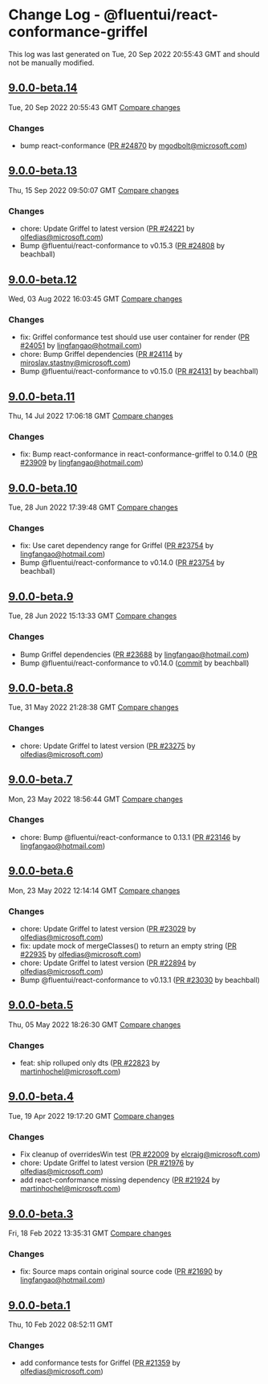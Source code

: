 # Change Log - @fluentui/react-conformance-griffel

This log was last generated on Tue, 20 Sep 2022 20:55:43 GMT and should not be manually modified.

<!-- Start content -->

## [9.0.0-beta.14](https://github.com/microsoft/fluentui/tree/@fluentui/react-conformance-griffel_v9.0.0-beta.14)

Tue, 20 Sep 2022 20:55:43 GMT 
[Compare changes](https://github.com/microsoft/fluentui/compare/@fluentui/react-conformance-griffel_v9.0.0-beta.13..@fluentui/react-conformance-griffel_v9.0.0-beta.14)

### Changes

- bump react-conformance ([PR #24870](https://github.com/microsoft/fluentui/pull/24870) by mgodbolt@microsoft.com)

## [9.0.0-beta.13](https://github.com/microsoft/fluentui/tree/@fluentui/react-conformance-griffel_v9.0.0-beta.13)

Thu, 15 Sep 2022 09:50:07 GMT 
[Compare changes](https://github.com/microsoft/fluentui/compare/@fluentui/react-conformance-griffel_v9.0.0-beta.12..@fluentui/react-conformance-griffel_v9.0.0-beta.13)

### Changes

- chore: Update Griffel to latest version ([PR #24221](https://github.com/microsoft/fluentui/pull/24221) by olfedias@microsoft.com)
- Bump @fluentui/react-conformance to v0.15.3 ([PR #24808](https://github.com/microsoft/fluentui/pull/24808) by beachball)

## [9.0.0-beta.12](https://github.com/microsoft/fluentui/tree/@fluentui/react-conformance-griffel_v9.0.0-beta.12)

Wed, 03 Aug 2022 16:03:45 GMT 
[Compare changes](https://github.com/microsoft/fluentui/compare/@fluentui/react-conformance-griffel_v9.0.0-beta.11..@fluentui/react-conformance-griffel_v9.0.0-beta.12)

### Changes

- fix: Griffel conformance test should use user container for render ([PR #24051](https://github.com/microsoft/fluentui/pull/24051) by lingfangao@hotmail.com)
- chore: Bump Griffel dependencies ([PR #24114](https://github.com/microsoft/fluentui/pull/24114) by miroslav.stastny@microsoft.com)
- Bump @fluentui/react-conformance to v0.15.0 ([PR #24131](https://github.com/microsoft/fluentui/pull/24131) by beachball)

## [9.0.0-beta.11](https://github.com/microsoft/fluentui/tree/@fluentui/react-conformance-griffel_v9.0.0-beta.11)

Thu, 14 Jul 2022 17:06:18 GMT 
[Compare changes](https://github.com/microsoft/fluentui/compare/@fluentui/react-conformance-griffel_v9.0.0-beta.10..@fluentui/react-conformance-griffel_v9.0.0-beta.11)

### Changes

- fix: Bump react-conformance in react-conformance-griffel to 0.14.0 ([PR #23909](https://github.com/microsoft/fluentui/pull/23909) by lingfangao@hotmail.com)

## [9.0.0-beta.10](https://github.com/microsoft/fluentui/tree/@fluentui/react-conformance-griffel_v9.0.0-beta.10)

Tue, 28 Jun 2022 17:39:48 GMT 
[Compare changes](https://github.com/microsoft/fluentui/compare/@fluentui/react-conformance-griffel_v9.0.0-beta.9..@fluentui/react-conformance-griffel_v9.0.0-beta.10)

### Changes

- fix: Use caret dependency range for Griffel ([PR #23754](https://github.com/microsoft/fluentui/pull/23754) by lingfangao@hotmail.com)
- Bump @fluentui/react-conformance to v0.14.0 ([PR #23754](https://github.com/microsoft/fluentui/pull/23754) by beachball)

## [9.0.0-beta.9](https://github.com/microsoft/fluentui/tree/@fluentui/react-conformance-griffel_v9.0.0-beta.9)

Tue, 28 Jun 2022 15:13:33 GMT 
[Compare changes](https://github.com/microsoft/fluentui/compare/@fluentui/react-conformance-griffel_v9.0.0-beta.8..@fluentui/react-conformance-griffel_v9.0.0-beta.9)

### Changes

- Bump Griffel dependencies ([PR #23688](https://github.com/microsoft/fluentui/pull/23688) by lingfangao@hotmail.com)
- Bump @fluentui/react-conformance to v0.14.0 ([commit](https://github.com/microsoft/fluentui/commit/ba6c5d651559b91c815429c9a9357c4d5a390f3e) by beachball)

## [9.0.0-beta.8](https://github.com/microsoft/fluentui/tree/@fluentui/react-conformance-griffel_v9.0.0-beta.8)

Tue, 31 May 2022 21:28:38 GMT 
[Compare changes](https://github.com/microsoft/fluentui/compare/@fluentui/react-conformance-griffel_v9.0.0-beta.7..@fluentui/react-conformance-griffel_v9.0.0-beta.8)

### Changes

- chore: Update Griffel to latest version ([PR #23275](https://github.com/microsoft/fluentui/pull/23275) by olfedias@microsoft.com)

## [9.0.0-beta.7](https://github.com/microsoft/fluentui/tree/@fluentui/react-conformance-griffel_v9.0.0-beta.7)

Mon, 23 May 2022 18:56:44 GMT 
[Compare changes](https://github.com/microsoft/fluentui/compare/@fluentui/react-conformance-griffel_v9.0.0-beta.6..@fluentui/react-conformance-griffel_v9.0.0-beta.7)

### Changes

- chore: Bump @fluentui/react-conformance to 0.13.1 ([PR #23146](https://github.com/microsoft/fluentui/pull/23146) by lingfangao@hotmail.com)

## [9.0.0-beta.6](https://github.com/microsoft/fluentui/tree/@fluentui/react-conformance-griffel_v9.0.0-beta.6)

Mon, 23 May 2022 12:14:14 GMT 
[Compare changes](https://github.com/microsoft/fluentui/compare/@fluentui/react-conformance-griffel_v9.0.0-beta.5..@fluentui/react-conformance-griffel_v9.0.0-beta.6)

### Changes

- chore: Update Griffel to latest version ([PR #23029](https://github.com/microsoft/fluentui/pull/23029) by olfedias@microsoft.com)
- fix: update mock of mergeClasses() to return an empty string ([PR #22935](https://github.com/microsoft/fluentui/pull/22935) by olfedias@microsoft.com)
- chore: Update Griffel to latest version ([PR #22894](https://github.com/microsoft/fluentui/pull/22894) by olfedias@microsoft.com)
- Bump @fluentui/react-conformance to v0.13.1 ([PR #23030](https://github.com/microsoft/fluentui/pull/23030) by beachball)

## [9.0.0-beta.5](https://github.com/microsoft/fluentui/tree/@fluentui/react-conformance-griffel_v9.0.0-beta.5)

Thu, 05 May 2022 18:26:30 GMT 
[Compare changes](https://github.com/microsoft/fluentui/compare/@fluentui/react-conformance-griffel_v9.0.0-beta.4..@fluentui/react-conformance-griffel_v9.0.0-beta.5)

### Changes

- feat: ship rolluped only dts ([PR #22823](https://github.com/microsoft/fluentui/pull/22823) by martinhochel@microsoft.com)

## [9.0.0-beta.4](https://github.com/microsoft/fluentui/tree/@fluentui/react-conformance-griffel_v9.0.0-beta.4)

Tue, 19 Apr 2022 19:17:20 GMT
[Compare changes](https://github.com/microsoft/fluentui/compare/@fluentui/react-conformance-griffel_v9.0.0-beta.3..@fluentui/react-conformance-griffel_v9.0.0-beta.4)

### Changes

- Fix cleanup of overridesWin test ([PR #22009](https://github.com/microsoft/fluentui/pull/22009) by elcraig@microsoft.com)
- chore: Update Griffel to latest version ([PR #21976](https://github.com/microsoft/fluentui/pull/21976) by olfedias@microsoft.com)
- add react-conformance missing dependency ([PR #21924](https://github.com/microsoft/fluentui/pull/21924) by martinhochel@microsoft.com)

## [9.0.0-beta.3](https://github.com/microsoft/fluentui/tree/@fluentui/react-conformance-griffel_v9.0.0-beta.3)

Fri, 18 Feb 2022 13:35:31 GMT
[Compare changes](https://github.com/microsoft/fluentui/compare/@fluentui/react-conformance-griffel_v9.0.0-beta.1..@fluentui/react-conformance-griffel_v9.0.0-beta.3)

### Changes

- fix: Source maps contain original source code ([PR #21690](https://github.com/microsoft/fluentui/pull/21690) by lingfangao@hotmail.com)

## [9.0.0-beta.1](https://github.com/microsoft/fluentui/tree/@fluentui/react-conformance-griffel_v9.0.0-beta.1)

Thu, 10 Feb 2022 08:52:11 GMT

### Changes

- add conformance tests for Griffel ([PR #21359](https://github.com/microsoft/fluentui/pull/21359) by olfedias@microsoft.com)

